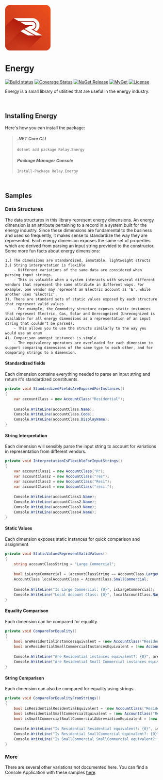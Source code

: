 <img src="https://raw.githubusercontent.com/relay-dev/energy/master/resources/icon.png" alt="Energy" height="150" width="150">

# Energy

[![Build status](https://ci.appveyor.com/api/projects/status/rbnas7sa2tnl5adl/branch/master?svg=true)](https://ci.appveyor.com/project/sfergusonATX/energy/branch/master)
[![Coverage Status](https://coveralls.io/repos/github/relay-dev/energy/badge.svg?branch=master&service=github)](https://coveralls.io/github/relay-dev/energy?branch=master)
[![NuGet Release](https://img.shields.io/nuget/v/Energy.svg)](https://www.nuget.org/packages/Relay.Energy/)
[![MyGet](https://img.shields.io/myget/relay-dev/v/Energy?color=red&label=myget)](https://www.myget.org/feed/relay-dev/package/nuget/Relay.Energy)
[![License](https://img.shields.io/github/license/relay-dev/energy.svg)](https://github.com/relay-dev/energy/blob/master/LICENSE)

Energy is a small library of utilities that are useful in the energy industry. 

<br />

## Installing Energy

Here's how you can install the package:

> #### *.NET Core CLI*
> 
> ```
> dotnet add package Relay.Energy
> ```
>
> #### *Package Manager Console*
> 
> ```
> Install-Package Relay.Energy
> ```

<br />

## Samples

### Data Structures

The data structures in this library represent energy dimensions. An energy dimension is an attribute pertaining to a record in a system built for the energy industry. Since these dimensions are fundamental to the business and used so frequently, it makes sense to standardize the way they are represented. Each energy dimension exposes the same set of properties which are derived from parsing an input string provided to the constructor. Some more fun facts about energy dimensions:

    1.) The dimensions are standardized, immutable, lightweight structs
    2.) String interpretation is flexible
        - Different variations of the same data are considered when parsing input strings.
        - This is valuable when a system interacts with several different vendors that represent the same attribute in different ways. For example, one vendor may represent an Electric account as 'E', while another uses 'Electric'.
    3). There are standard sets of static values exposed by each structure that represent valid values
        - For example, the Commodity structure exposes static instances that represent Electric, Gas, Solar and Unrecognized (Unrecognized is available for all energy dimensions as a representation of an input string that couldn't be parsed).
        - This allows you to use the structs similarly to the way you would use an enum
    4). Comparison amongst instances is simple
        - The equivalency operators are overloaded for each dimension to support comparing dimensions of the same type to each other, and for comparing strings to a dimension.

#### Standardized fields

Each dimension contains everything needed to parse an input string and return it's standardized constituents.

```c#
private void StandardizedFieldsAreExposedForInstances()
{
    var accountClass = new AccountClass("Residential");

    Console.WriteLine(accountClass.Name);
    Console.WriteLine(accountClass.Code);
    Console.WriteLine(accountClass.DisplayName);
}
```

#### String Interpretation

Each dimension will sensibly parse the input string to account for variations in representation from different vendors.

```c#
private void InterpretationIsFlexibleForInputStrings()
{
    var accountClass1 = new AccountClass("R");
    var accountClass2 = new AccountClass("res");
    var accountClass3 = new AccountClass("Resi");
    var accountClass4 = new AccountClass("resi.");

    Console.WriteLine(accountClass1.Name);
    Console.WriteLine(accountClass2.Name);
    Console.WriteLine(accountClass3.Name);
    Console.WriteLine(accountClass4.Name);
}
```

#### Static Values

Each dimension exposes static instances for quick comparison and assignment.

```c#
private void StaticValuesRepresentValidValues()
{
    string accountClassString = "Large Commercial";

    bool isLargeCommercial = (accountClassString == AccountClass.LargeCommercial);
    AccountClass localAccountClass = AccountClass.SmallCommercial;

    Console.WriteLine("Is Large Commercial: {0}", isLargeCommercial);
    Console.WriteLine("Local Account Class: {0}", localAccountClass.Name);
}
```

#### Equality Comparison

Each dimension can be compared for equality.

```c#
private void CompareForEquality()
{
    bool areResidentialInstancesEquivalent = (new AccountClass("Residential") == new AccountClass("Residential"));
    bool areResidentialSmallCommercialInstancesEquivalent = (new AccountClass("Residential") == new AccountClass("Small Commercial"));

    Console.WriteLine("Are Residential instances equivalent?: {0}", areResidentialInstancesEquivalent);
    Console.WriteLine("Are Residential Small Commercial instances equivalent?: {0}", areResidentialSmallCommercialInstancesEquivalent);
}
```

#### String Comparison

Each dimension can also be compared for equality using strings.

```c#
private void CompareForEqualityFromStrings()
{
    bool isResidentialResidentialEquivalent = (new AccountClass("Residential") == "Residential");
    bool isResidentialSmallCommercialEquivalent = (new AccountClass("Residential") == "Small Commercial");
    bool isSmallCommercialSmallCommercialAbbreviationEquivalent = (new AccountClass("Small Commercial") == "SC");

    Console.WriteLine("Is Residential Residential equivalent?: {0}", isResidentialResidentialEquivalent);
    Console.WriteLine("Is Residential SmallCommercial equivalent?: {0}", isResidentialSmallCommercialEquivalent);
    Console.WriteLine("Is SmallCommercial SmallCommercial equivalent?: {0}", isSmallCommercialSmallCommercialAbbreviationEquivalent);
}
```

### More

There are several other variations not documented here. You can find a Console Application with these samples [here](https://github.com/relay-dev/energy/tree/master/samples/Energy.Samples/).